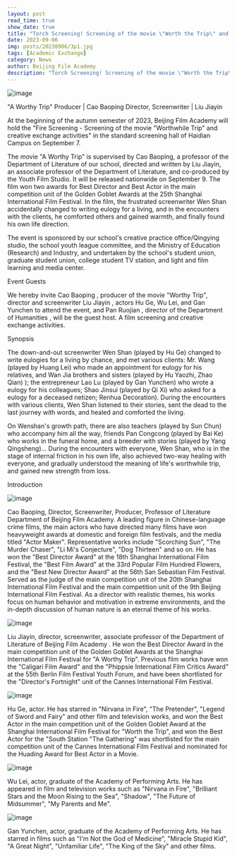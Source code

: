 ```yaml
---
layout: post
read_time: true
show_date: true
title: "Torch Screening! Screening of the movie \"Worth the Trip\" and preview of creative exchange activities"
date: 2023-09-06
img: posts/20230906/3p1.jpg
tags: [Academic Exchange]
category: News
author: Beijing Film Academy
description: "Torch Screening! Screening of the movie \"Worth the Trip\" and preview of creative exchange activities"
---
```


![image](./assets/img/posts/20230906/3p1.jpg)

"A Worthy Trip" Producer | Cao Baoping  Director, Screenwriter | Liu Jiayin

At the beginning of the autumn semester of 2023, Beijing Film Academy will hold the "Fire Screening - Screening of the movie "Worthwhile Trip" and creative exchange activities" in the standard screening hall of Haidian Campus on September 7.

The movie "A Worthy Trip" is supervised by Cao Baoping, a professor of the Department of Literature of our school, directed and written by Liu Jiayin, an associate professor of the Department of Literature, and co-produced by the Youth Film Studio. It will be released nationwide on September 9. The film won two awards for Best Director and Best Actor in the main competition unit of the Golden Goblet Awards at the 25th Shanghai International Film Festival. In the film, the frustrated screenwriter Wen Shan accidentally changed to writing eulogy for a living, and in the encounters with the clients, he comforted others and gained warmth, and finally found his own life direction.

The event is sponsored by our school's creative practice office/Qingying studio, the school youth league committee, and the Ministry of Education (Research) and Industry, and undertaken by the school's student union, graduate student union, college student TV station, and light and film learning and media center.

Event Guests

We hereby invite Cao Baoping , producer of the movie "Worthy Trip", director and screenwriter Liu Jiayin , actors Hu Ge, Wu Lei, and Gan Yunchen to attend the event, and Pan Ruojian , director of the Department of Humanities , will be the guest host. A film screening and creative exchange activities.

Synopsis

The down-and-out screenwriter Wen Shan (played by Hu Ge) changed to write eulogies for a living by chance, and met various clients: Mr. Wang (played by Huang Lei) who made an appointment for eulogy for his relatives, and Wan Jia brothers and sisters (played by Hu Yaozhi, Zhao Qian) ); the entrepreneur Lao Lu (played by Gan Yunchen) who wrote a eulogy for his colleagues; Shao Jinsui (played by Qi Xi) who asked for a eulogy for a deceased netizen; Renhua Decoration). During the encounters with various clients, Wen Shan listened to their stories, sent the dead to the last journey with words, and healed and comforted the living.

On Wenshan's growth path, there are also teachers (played by Sun Chun) who accompany him all the way, friends Pan Congcong (played by Bai Ke) who works in the funeral home, and a breeder with stories (played by Yang Qingsheng)... During the encounters with everyone, Wen Shan, who is in the stage of internal friction in his own life, also achieved two-way healing with everyone, and gradually understood the meaning of life's worthwhile trip, and gained new strength from loss.

Introduction

![image](./assets/img/posts/20230906/3p2.jpg)

Cao Baoping, Director, Screenwriter, Producer, Professor of Literature Department of Beijing Film Academy. A leading figure in Chinese-language crime films, the main actors who have directed many films have won heavyweight awards at domestic and foreign film festivals, and the media titled "Actor Maker". Representative works include "Scorching Sun", "The Murder Chaser", "Li Mi's Conjecture", "Dog Thirteen" and so on. He has won the "Best Director Award" at the 18th Shanghai International Film Festival, the "Best Film Award" at the 33rd Popular Film Hundred Flowers, and the "Best New Director Award" at the 56th San Sebastian Film Festival. Served as the judge of the main competition unit of the 20th Shanghai International Film Festival and the main competition unit of the 9th Beijing International Film Festival. As a director with realistic themes, his works focus on human behavior and motivation in extreme environments, and the in-depth discussion of human nature is an eternal theme of his works.

![image](./assets/img/posts/20230906/3p3.jpg)

Liu Jiayin, director, screenwriter, associate professor of the Department of Literature of Beijing Film Academy . He won the Best Director Award in the main competition unit of the Golden Goblet Awards at the Shanghai International Film Festival for "A Worthy Trip". Previous film works have won the "Caligari Film Award" and the "Phippsie International Film Critics Award" at the 55th Berlin Film Festival Youth Forum, and have been shortlisted for the "Director's Fortnight" unit of the Cannes International Film Festival.

![image](./assets/img/posts/20230906/3p4.jpg)

Hu Ge, actor. He has starred in "Nirvana in Fire", "The Pretender", "Legend of Sword and Fairy" and other film and television works, and won the Best Actor in the main competition unit of the Golden Goblet Award at the Shanghai International Film Festival for "Worth the Trip", and won the Best Actor for the "South Station "The Gathering" was shortlisted for the main competition unit of the Cannes International Film Festival and nominated for the Huading Award for Best Actor in a Movie.

![image](./assets/img/posts/20230906/3p5.jpg)

Wu Lei, actor, graduate of the Academy of Performing Arts. He has appeared in film and television works such as "Nirvana in Fire", "Brilliant Stars and the Moon Rising to the Sea", "Shadow", "The Future of Midsummer", "My Parents and Me".

![image](./assets/img/posts/20230906/3p6.jpg)

Gan Yunchen, actor, graduate of the Academy of Performing Arts. He has starred in films such as "I'm Not the God of Medicine", "Miracle Stupid Kid", "A Great Night", "Unfamiliar Life", "The King of the Sky" and other films.


